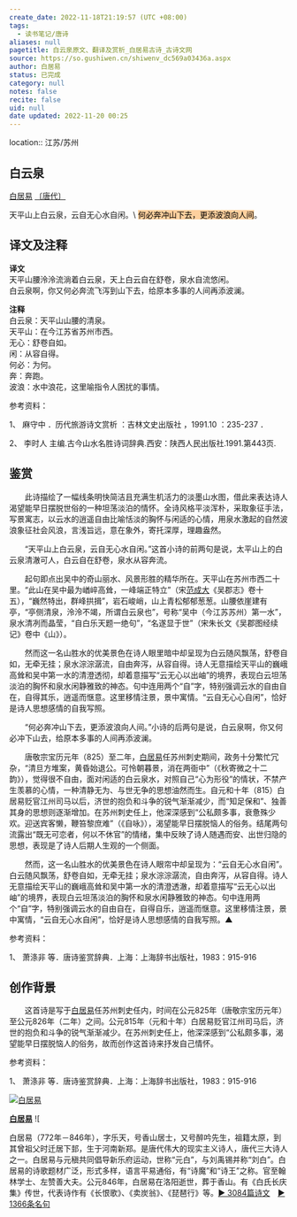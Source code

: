 ```yaml
---
create_date: 2022-11-18T21:19:57 (UTC +08:00)
tags:
  - 读书笔记/唐诗
aliases: null
pagetitle: 白云泉原文、翻译及赏析_白居易古诗_古诗文网
source: https://so.gushiwen.cn/shiwenv_dc569a03436a.aspx
author: 白居易
status: 已完成
category: null
notes: false
recite: false
uid: null
date updated: 2022-11-20 00:25
---
```


location:: 江苏/苏州

## 白云泉

[白居易](https://so.gushiwen.cn/authorv_85097dd0c645.aspx) [〔唐代〕](https://so.gushiwen.cn/shiwens/default.aspx?cstr=%e5%94%90%e4%bb%a3)

天平山上白云泉，云自无心水自闲。\ <mark style="background: #FFB86CA6;">何必奔冲山下去，更添波浪向人间</mark>。

## 译文及注释

**译文**\
天平山腰泠泠流淌着白云泉，天上白云自在舒卷，泉水自流悠闲。\
白云泉啊，你又何必奔流飞泻到山下去，给原本多事的人间再添波澜。

**注释**\
白云泉：天平山山腰的清泉。\
天平山：在今江苏省苏州市西。\
无心：舒卷自如。\
闲：从容自得。\
何必：为何。\
奔：奔跑。\
波浪：水中浪花，这里喻指令人困扰的事情。

参考资料：

1、 麻守中 ．历代旅游诗文赏析 ：吉林文史出版社 ，1991.10 ：235-237 ．

2、 李时人 主编.古今山水名胜诗词辞典.西安：陕西人民出版社.1991.第443页.

## 鉴赏

　　此诗描绘了一幅线条明快简洁且充满生机活力的淡墨山水图，借此来表达诗人渴望能早日摆脱世俗的一种坦荡淡泊的情怀。全诗风格平淡浑朴，采取象征手法，写景寓志，以云水的逍遥自由比喻恬淡的胸怀与闲适的心情，用泉水激起的自然波浪象征社会风浪，言浅旨远，意在象外，寄托深厚，理趣盎然。

　　“天平山上白云泉，云自无心水自闲。”这首小诗的前两句是说，太平山上的白云泉清澈可人，白云自在舒卷，泉水从容奔流。

　　起句即点出吴中的奇山丽水、风景形胜的精华所在。天平山在苏州市西二十里。“此山在吴中最为崷崪高耸，一峰端正特立”（宋[范成大](https://so.gushiwen.cn/authorv_c1faf0e6cdcb.aspx)《吴郡志》卷十五），“巍然特出，群峰拱揖”，岩石峻峭，山上青松郁郁葱葱。山腰依崖建有亭，“亭侧清泉，泠泠不竭，所谓白云泉也”，号称“吴中（今江苏苏州）第一水”，泉水清冽而晶莹，“自白乐天题一绝句”，“名遂显于世”（宋朱长文《吴郡图经续记》卷中《山》）。

　　然而这一名山胜水的优美景色在诗人眼里暗中却呈现为白云随风飘荡，舒卷自如，无牵无挂；泉水淙淙潺流，自由奔泻，从容自得。诗人无意描绘天平山的巍峨高耸和吴中第一水的清澄透彻，却着意描写“云无心以出岫”的境界，表现白云坦荡淡泊的胸怀和泉水闲静雅致的神态。句中连用两个“自”字，特别强调云水的自由自在，自得其乐，逍遥而惬意。这里移情注景，景中寓情。“云自无心心自闲”，恰好是诗人思想感情的自我写照。

　　“何必奔冲山下去，更添波浪向人间。”小诗的后两句是说，白云泉啊，你又何必冲下山去，给原本多事的人间再添波澜。

　　唐敬宗宝历元年（825）至二年，[白居易](https://so.gushiwen.cn/authorv_85097dd0c645.aspx)任苏州刺史期间，政务十分繁忙冗杂，“清旦方堆案，黄昏始退公。可怜朝暮景，消在两衙中”（《秋寄微之十二韵》），觉得很不自由，面对闲适的白云泉水，对照自己“心为形役”的情状，不禁产生羡慕的心情，一种清静无为、与世无争的思想油然而生。自元和十年（815）白居易贬官江州司马以后，济世的抱负和斗争的锐气渐渐减少，而“知足保和”、独善其身的思想则逐渐增加。在苏州刺史任上，他深深感到“公私颇多事，衰惫殊少欢。迎送宾客懒，鞭笞黎庶难”（《自咏》），渴望能早日摆脱恼人的俗务。结尾两句流露出“既无可恋者，何以不休官”的情绪，集中反映了诗人随遇而安、出世归隐的思想，表现是了诗人后期人生观的一个侧面。

　　然而，这一名山胜水的优美景色在诗人眼帘中却呈现为：“云自无心水自闲”。白云随风飘荡，舒卷自如，无牵无挂；泉水淙淙潺流，自由奔泻，从容自得。诗人无意描绘天平山的巍峨高耸和吴中第一水的清澄透澈，却着意描写“云无心以出岫”的境界，表现白云坦荡淡泊的胸怀和泉水闲静雅致的神态。句中连用两个“自”字，特别强调云水的自由自在，自得自乐，逍遥而惬意。这里移情注景，景中寓情，“云自无心水自闲”，恰好是诗人思想感情的自我写照。▲

参考资料：

1、 萧涤非 等．唐诗鉴赏辞典．上海：上海辞书出版社，1983：915-916

## 创作背景

　　这首诗是写于[白居易](https://so.gushiwen.cn/authorv_85097dd0c645.aspx)任苏州刺史任内，时间在公元825年（唐敬宗宝历元年）至公元826年（二年）之间。公元815年（元和十年）白居易贬官江州司马后，济世的抱负和斗争的锐气渐渐减少。在苏州刺史任上，他深深感到“公私颇多事，渴望能早日摆脱恼人的俗务，故而创作这首诗来抒发自己情怀。

参考资料：

1、 萧涤非 等．唐诗鉴赏辞典．上海：上海辞书出版社，1983：915-916

[![白居易](https://song.gushiwen.cn/authorImg/baijuyi.jpg)](https://so.gushiwen.cn/authorv_85097dd0c645.aspx)

[**白居易**](https://so.gushiwen.cn/authorv_85097dd0c645.aspx) ![

白居易（772年－846年），字乐天，号香山居士，又号醉吟先生，祖籍太原，到其曾祖父时迁居下邽，生于河南新郑。是唐代伟大的现实主义诗人，唐代三大诗人之一。白居易与元稹共同倡导新乐府运动，世称“元白”，与刘禹锡并称“刘白”。白居易的诗歌题材广泛，形式多样，语言平易通俗，有“诗魔”和“诗王”之称。官至翰林学士、左赞善大夫。公元846年，白居易在洛阳逝世，葬于香山。有《白氏长庆集》传世，代表诗作有《长恨歌》、《卖炭翁》、《琵琶行》等。[► 3084篇诗文](https://so.gushiwen.cn/shiwens/default.aspx?astr=%e7%99%bd%e5%b1%85%e6%98%93)　[► 1366条名句](https://so.gushiwen.cn/mingjus/default.aspx?astr=%e7%99%bd%e5%b1%85%e6%98%93)
